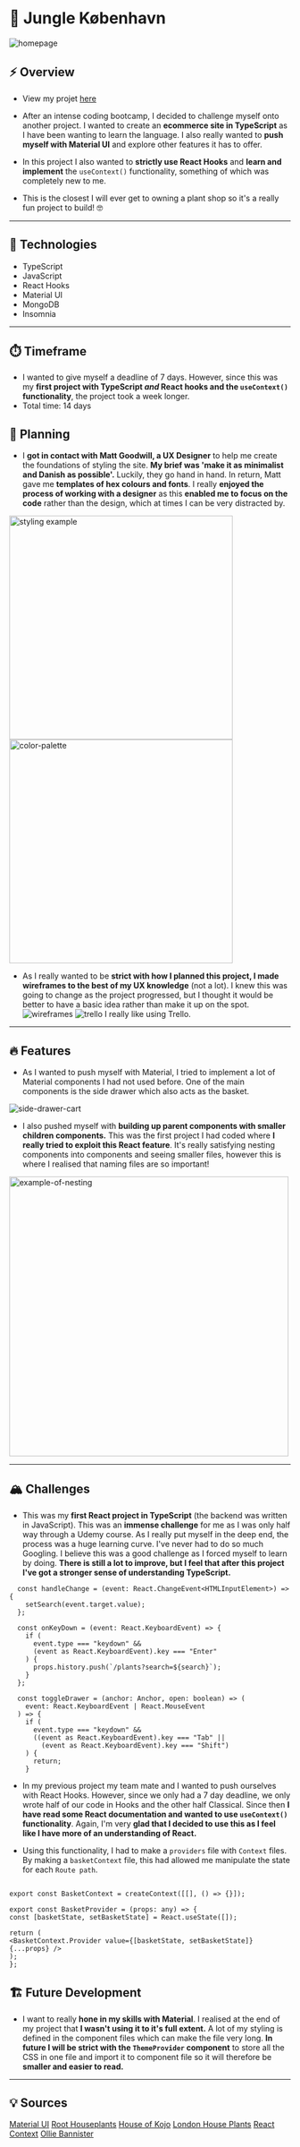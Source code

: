 # :herb: Jungle København

![homepage](https://i.ibb.co/mbdTqDJ/Screenshot-2020-10-26-at-17-35-00.png)

## :zap: Overview

- View my projet [here](#)

- After an intense coding bootcamp, I decided to challenge myself onto another project. I wanted to create an **ecommerce site in TypeScript** as I have been wanting to learn the language. I also really wanted to **push myself with Material UI** and explore other features it has to offer.

- In this project I also wanted to **strictly use React Hooks** and **learn and implement** the `useContext()` functionality, something of which was completely new to me.

- This is the closest I will ever get to owning a plant shop so it's a really fun project to build! :nerd_face:

---

## :abacus: Technologies

- TypeScript
- JavaScript
- React Hooks
- Material UI
- MongoDB
- Insomnia

---

## :stopwatch: Timeframe

- I wanted to give myself a deadline of 7 days. However, since this was my **first project with TypeScript _and_ React hooks and the `useContext()` functionality**, the project took a week longer.
- Total time: 14 days

## :microscope: Planning

- I **got in contact with Matt Goodwill, a UX Designer** to help me create the foundations of styling the site. **My brief was 'make it as minimalist and Danish as possible'.** Luckily, they go hand in hand. In return, Matt gave me **templates of hex colours and fonts**. I really **enjoyed the process of working with a designer** as this **enabled me to focus on the code** rather than the design, which at times I can be very distracted by.

<img src="https://i.ibb.co/Kwdm3bc/styling-example.jpg" alt="styling example" width="400" >
<img src="https://i.ibb.co/HV3VjpQ/colour-theme.png" alt="color-palette" width="400" >

<br />

- As I really wanted to be **strict with how I planned this project, I made wireframes to the best of my UX knowledge** (not a lot). I knew this was going to change as the project progressed, but I thought it would be better to have a basic idea rather than make it up on the spot.
  ![wireframes](https://i.ibb.co/MGKRmgQ/wireframes-jungle-kobenhavn.png)
  ![trello](https://i.ibb.co/F5GH232/trello-jungle-kobenhavn.png)
  I really like using Trello.

---

## :fire: Features

- As I wanted to push myself with Material, I tried to implement a lot of Material components I had not used before. One of the main components is the side drawer which also acts as the basket.

![side-drawer-cart](readmeAssets/demo-of-website.gif)

- I also pushed myself with **building up parent components with smaller children components.** This was the first project I had coded where **I really tried to exploit this React feature**. It's really satisfying nesting components into components and seeing smaller files, however this is where I realised that naming files are so important!

<img src="https://i.ibb.co/xXVLVtT/example-of-nesting3.png" alt="example-of-nesting" width="500" >

---

## :mountain_snow: Challenges

- This was my **first React project in TypeScript** (the backend was written in JavaScript). This was an **immense challenge** for me as I was only half way through a Udemy course. As I really put myself in the deep end, the process was a huge learning curve. I've never had to do so much Googling. I believe this was a good challenge as I forced myself to learn by doing. **There is still a lot to improve, but I feel that after this project I've got a stronger sense of understanding TypeScript.**

```
  const handleChange = (event: React.ChangeEvent<HTMLInputElement>) => {
    setSearch(event.target.value);
  };

  const onKeyDown = (event: React.KeyboardEvent) => {
    if (
      event.type === "keydown" &&
      (event as React.KeyboardEvent).key === "Enter"
    ) {
      props.history.push(`/plants?search=${search}`);
    }
  };

  const toggleDrawer = (anchor: Anchor, open: boolean) => (
    event: React.KeyboardEvent | React.MouseEvent
  ) => {
    if (
      event.type === "keydown" &&
      ((event as React.KeyboardEvent).key === "Tab" ||
        (event as React.KeyboardEvent).key === "Shift")
    ) {
      return;
    }
```

- In my previous project my team mate and I wanted to push ourselves with React Hooks. However, since we only had a 7 day deadline, we only wrote half of our code in Hooks and the other half Classical. Since then **I have read some React documentation and wanted to use `useContext()` functionality**. Again, I'm very **glad that I decided to use this as I feel like I have more of an understanding of React.**

- Using this functionality, I had to make a `providers` file with `Context` files. By making a `basketContext` file, this had allowed me manipulate the state for each `Route path`.

```import React, { createContext } from "react";

export const BasketContext = createContext([[], () => {}]);

export const BasketProvider = (props: any) => {
const [basketState, setBasketState] = React.useState([]);

return (
<BasketContext.Provider value={[basketState, setBasketState]} {...props} />
);
};
```

## :building_construction: Future Development

- I want to really **hone in my skills with Material**. I realised at the end of my project that **I wasn't using it to it's full extent.** A lot of my styling is defined in the component files which can make the file very long. **In future I will be strict with the `ThemeProvider` component** to store all the CSS in one file and import it to component file so it will therefore be **smaller and easier to read.**

---

## :bulb: Sources

[Material UI](http://material-ui.com/)
[Root Houseplants](https://www.root-houseplants.com/)
[House of Kojo](https://www.houseofkojo.com/)
[London House Plants](https://www.londonhouseplants.com/)
[React Context](https://reactjs.org/docs/context.html)
[Ollie Bannister](https://github.com/brendino500/todo-list-app)
